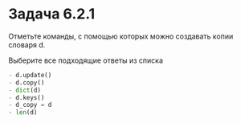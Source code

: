 # Задача 6.2.1

Отметьте команды, с помощью которых можно создавать копии словаря d.

Выберите все подходящие ответы из списка

```python
- d.update()
- d.copy()
- dict(d)
- d.keys()
- d_copy = d
- len(d)
```

